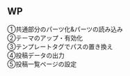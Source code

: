 <h2>WP</h1>
<p>①共通部分のパーツ化&パーツの読み込み<br>
②テーマのアップ・有効化<br>
③テンプレートタグでパスの置き換え<br>
④投稿データの出力<br>
⑤投稿一覧ページの設定
